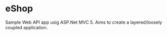 # eShop

Sample Web API app usig ASP.Net MVC 5. Aims to create a layered/loosely coupled application.
